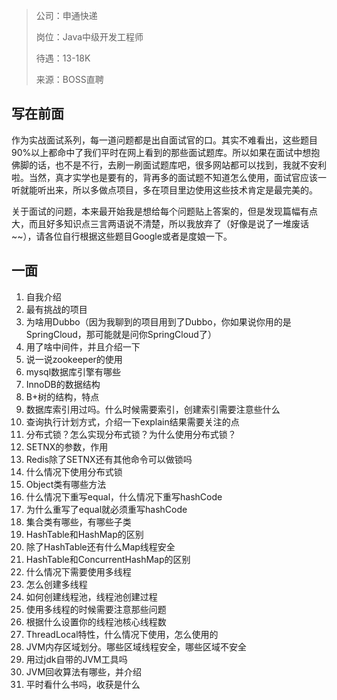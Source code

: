> 公司：申通快递
>
> 岗位：Java中级开发工程师
>
> 待遇：13-18K
>
> 来源：BOSS直聘

## 写在前面

作为实战面试系列，每一道问题都是出自面试官的口。其实不难看出，这些题目90%以上都命中了我们平时在网上看到的那些面试题库。所以如果在面试中想抱佛脚的话，也不是不行，去刷一刷面试题库吧，很多网站都可以找到，我就不安利啦。当然，真才实学也是要有的，背再多的面试题不知道怎么使用，面试官应该一听就能听出来，所以多做点项目，多在项目里边使用这些技术肯定是最完美的。

关于面试的问题，本来最开始我是想给每个问题贴上答案的，但是发现篇幅有点大，而且好多知识点三言两语说不清楚，所以我放弃了（好像是说了一堆废话~~），请各位自行根据这些题目Google或者是度娘一下。

## 一面

1. 自我介绍
2. 最有挑战的项目
3. 为啥用Dubbo（因为我聊到的项目用到了Dubbo，你如果说你用的是SpringCloud，那可能就是问你SpringCloud了）
4. 用了啥中间件，并且介绍一下
5. 说一说zookeeper的使用
6. mysql数据库引擎有哪些
7. InnoDB的数据结构
8. B+树的结构，特点
9. 数据库索引用过吗。什么时候需要索引，创建索引需要注意些什么
10. 查询执行计划方式，介绍一下explain结果需要关注的点
11. 分布式锁？怎么实现分布式锁？为什么使用分布式锁？
12. SETNX的参数，作用
13. Redis除了SETNX还有其他命令可以做锁吗
14. 什么情况下使用分布式锁
15. Object类有哪些方法
16. 什么情况下重写equal，什么情况下重写hashCode
17. 为什么重写了equal就必须重写hashCode
18. 集合类有哪些，有哪些子类
19. HashTable和HashMap的区别
20. 除了HashTable还有什么Map线程安全
21. HashTable和ConcurrentHashMap的区别
22. 什么情况下需要使用多线程
23. 怎么创建多线程
24. 如何创建线程池，线程池创建过程
25. 使用多线程的时候需要注意那些问题
26. 根据什么设置你的线程池核心线程数
27. ThreadLocal特性，什么情况下使用，怎么使用的
28. JVM内存区域划分。哪些区域线程安全，哪些区域不安全
29. 用过jdk自带的JVM工具吗
30. JVM回收算法有哪些，并介绍
31. 平时看什么书吗，收获是什么